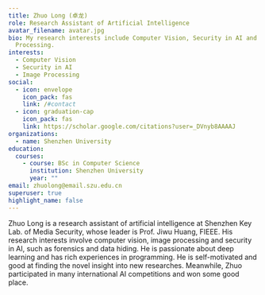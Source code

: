 ```yaml
---
title: Zhuo Long (卓龙)
role: Research Assistant of Artificial Intelligence
avatar_filename: avatar.jpg
bio: My research interests include Computer Vision, Security in AI and Image
  Processing.
interests:
  - Computer Vision
  - Security in AI
  - Image Processing
social:
  - icon: envelope
    icon_pack: fas
    link: /#contact
  - icon: graduation-cap
    icon_pack: fas
    link: https://scholar.google.com/citations?user=_DVnyb8AAAAJ
organizations:
  - name: Shenzhen University
education:
  courses:
    - course: BSc in Computer Science
      institution: Shenzhen University
      year: ""
email: zhuolong@email.szu.edu.cn
superuser: true
highlight_name: false
---
```

Zhuo Long is a research assistant of artificial intelligence at Shenzhen Key Lab. of Media Security, whose leader is Prof. Jiwu Huang, FIEEE. His research interests involve computer vision, image processing and security in AI, such as forensics and data hiding. He is passionate about deep learning and has rich experiences in programming. He is self-motivated and good at finding the novel insight into new researches. Meanwhile, Zhuo participated in many international AI competitions and won some good place.